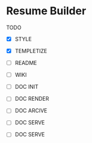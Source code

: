 # Resume Builder

TODO
- [x] STYLE
- [x] TEMPLETIZE
- [ ] README
- [ ] WIKI
- [ ] DOC INIT
- [ ] DOC RENDER
- [ ] DOC ARCIVE
- [ ] DOC SERVE
- [ ] DOC SERVE


